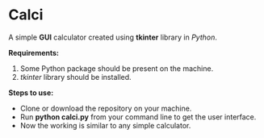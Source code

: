 # Calci
A simple **GUI** calculator created using **tkinter** library in *Python*.

**Requirements:** <br>
1. Some Python package should be present on the machine.
2. *tkinter* library should be installed.

**Steps to use:** <br>
* Clone or download the repository on your machine.<br>
* Run **python calci.py** from your command line to get the user interface.<br>
* Now the working is similar to any simple calculator.<br>
